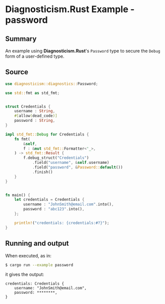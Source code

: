 # Diagnosticism.Rust Example - **password**

## Summary

An example using **Diagnosticism.Rust**'s `Password` type to secure the `Debug` form of a user-defined type.


## Source

```Rust
use diagnosticism::diagnostics::Password;

use std::fmt as std_fmt;


struct Credentials {
    username : String,
    #[allow(dead_code)]
    password : String,
}

impl std_fmt::Debug for Credentials {
    fn fmt(
        &self,
        f : &mut std_fmt::Formatter<'_>,
    ) -> std_fmt::Result {
        f.debug_struct("Credentials")
            .field("username", &self.username)
            .field("password", &Password::default())
            .finish()
    }
}


fn main() {
    let credentials = Credentials {
        username : "JohnSmith@email.com".into(),
        password : "abc123".into(),
    };

    println!("credentials: {credentials:#?}");
}
```


## Running and output

When executed, as in:

```bash
$ cargo run --example password
```

it gives the output:

```
credentials: Credentials {
    username: "JohnSmith@email.com",
    password: ********,
}
```


<!-- ########################### end of file ########################### -->

